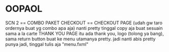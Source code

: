 # OOPAOL

SCN 2 == COMBO PAKET
CHECKOUT == CHECKOUT PAGE (udah gw taro ordernya buat yg combo apa aja) nanti pretty tinggal copy aja buat sesuain sama a la carte
THANK YOU PAGE itu ada thank you, logo (tolong ya bang), sama return button buat ke menu utamanya pretty. jadi nanti abis pretty punya jadi, tinggal tulis aja "menu.fxml"

